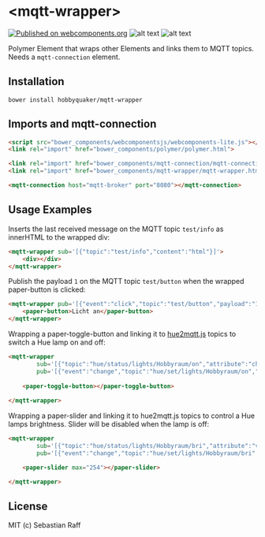 # &lt;mqtt-wrapper&gt;

[![Published on webcomponents.org](https://img.shields.io/badge/webcomponents.org-published-blue.svg)](https://www.webcomponents.org/element/hobbyquaker/mqtt-wrapper)
![alt text][shield-polymer] 
![alt text][shield-license]

Polymer Element that wraps other Elements and links them to MQTT topics. Needs a `mqtt-connection` element.


## Installation

`bower install hobbyquaker/mqtt-wrapper`


## Imports and mqtt-connection

```html
<script src="bower_components/webcomponentsjs/webcomponents-lite.js"></script>
<link rel="import" href="bower_components/polymer/polymer.html">

<link rel="import" href="bower_components/mqtt-connection/mqtt-connection.html">
<link rel="import" href="bower_components/mqtt-wrapper/mqtt-wrapper.html">

<mqtt-connection host="mqtt-broker" port="8080"></mqtt-connection>
```


## Usage Examples

Inserts the last received message on the MQTT topic `test/info` as innerHTML to the wrapped div:
```html
<mqtt-wrapper sub='[{"topic":"test/info","content":"html"}]'>
    <div></div>
</mqtt-wrapper>
```

Publish the payload `1` on the MQTT topic `test/button` when the wrapped paper-button is clicked:
```html
<mqtt-wrapper pub='[{"event":"click","topic":"test/button","payload":"1"}]'>
    <paper-button>Licht an</paper-button>
</mqtt-wrapper>
```

Wrapping a paper-toggle-button and linking it to [hue2mqtt.js](https://github.com/hobbyquaker/hue2mqtt.js) 
topics to switch a Hue lamp on and off:
```html
<mqtt-wrapper
        sub='[{"topic":"hue/status/lights/Hobbyraum/on","attribute":"checked","json":"val","type":"boolean"}]'
        pub='[{"event":"change","topic":"hue/set/lights/Hobbyraum/on","attribute":"checked"}]'>
        
    <paper-toggle-button></paper-toggle-button>
    
</mqtt-wrapper>
```

Wrapping a paper-slider and linking it to hue2mqtt.js topics to control a Hue lamps brightness. Slider will be disabled
when the lamp is off:
```html
<mqtt-wrapper
        sub='[{"topic":"hue/status/lights/Hobbyraum/bri","attribute":"value","json":"val","disable":"dragging"},{"topic":"hue/status/lights/Hobbyraum/on","attribute":"disabled","json":"val","type":"boolean","negate":true}]'
        pub='[{"event":"change","topic":"hue/set/lights/Hobbyraum/bri","attribute":"value"},{"event":"immediate-value-change","topic":"hue/set/lights/Hobbyraum/bri","attribute":"immediateValue"}]'>

    <paper-slider max="254"></paper-slider>

</mqtt-wrapper>
```

## License

MIT (c) Sebastian Raff

[shield-license]: https://img.shields.io/badge/license-MIT-blue.svg "License: MIT"
[shield-polymer]: https://img.shields.io/badge/polymer%20version-2.0-green.svg "Polymer Version: 2.0"
